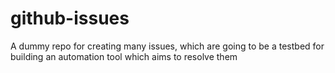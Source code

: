 # github-issues
A dummy repo for creating many issues, which are going to be a testbed for building an automation tool which aims to resolve them

